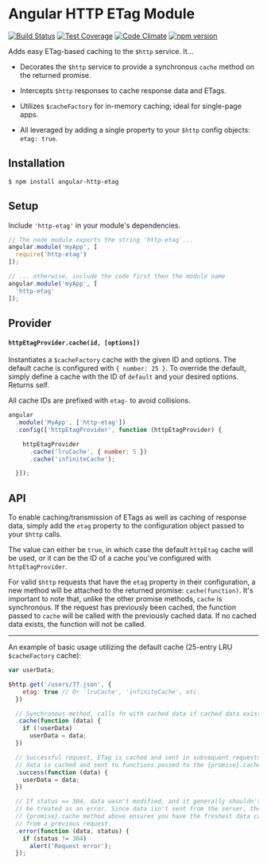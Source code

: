 # Angular HTTP ETag Module

[![Build Status](https://travis-ci.org/shaungrady/angular-http-etag.svg?branch=master)](https://travis-ci.org/shaungrady/angular-http-etag)
[![Test Coverage](https://codeclimate.com/github/shaungrady/angular-http-etag/badges/coverage.svg)](https://codeclimate.com/github/shaungrady/angular-http-etag/coverage)
[![Code Climate](https://codeclimate.com/github/shaungrady/angular-http-etag/badges/gpa.svg)](https://codeclimate.com/github/shaungrady/angular-http-etag)
[![npm version](https://badge.fury.io/js/angular-http-etag.svg)](http://badge.fury.io/js/angular-http-etag)

Adds easy ETag-based caching to the `$http` service. It...

* Decorates the `$http` service to provide a synchronous `cache` method on the
returned promise.

* Intercepts `$http` responses to cache response data and ETags.

* Utilizes `$cacheFactory` for in-memory caching; ideal for single-page apps.

* All leveraged by adding a single property to your `$http` config objects: `etag: true`.


## Installation

`$ npm install angular-http-etag`


## Setup

Include `'http-etag'` in your module's dependencies.

``` javascript
// The node module exports the string 'http-etag'...
angular.module('myApp', [
  require('http-etag')
]);

// ... otherwise, include the code first then the module name
angular.module('myApp', [
  'http-etag'
]);
```

## Provider
#### `httpEtagProvider.cache(id, [options])`
Instantiates a `$cacheFactory` cache with the given ID and options.
The default cache is configured with `{ number: 25 }`. To override the default,
simply define a cache with the ID of `default` and your desired options. Returns self.

All cache IDs are prefixed with `etag-` to avoid collisions.

``` javascript
angular
  .module('MyApp', ['http-etag'])
  .config(['httpEtagProvider', function (httpEtagProvider) {

    httpEtagProvider
      .cache('lruCache', { number: 5 })
      .cache('infiniteCache');

  }]);
```

## API

To enable caching/transmission of ETags as well as caching of response data, simply
add the `etag` property to the configuration object passed to your `$http` calls.

The value can either be `true`, in which case the default `httpEtag` cache will
be used, or it can be the ID of a cache you've configured with `httpEtagProvider`.

For valid `$http` requests that have the `etag` property in their configuration,
a new method will be attached to the returned promise: `cache(function)`. It's
important to note that, unlike the other promise methods, `cache` is synchronous.
If the request has previously been cached, the function passed to `cache` will
be called with the previously cached data. If no cached data exists, the function
will not be called.

---

An example of basic usage utilizing the default cache (25-entry LRU `$cacheFactory` cache):

``` javascript
var userData;

$http.get('/users/77.json', {
    etag: true // Or 'lruCache', 'infiniteCache', etc.
  })

  // Synchronous method, calls fn with cached data if cached data exists
  .cache(function (data) {
    if (!userData)
      userData = data;
  })

  // Successful request, ETag is cached and sent in subsequent requests, response
  // data is cached and sent to functions passed to the {promise}.cache method
  .success(function (data) {
    userData = data;
  })

  // If status == 304, data wasn't modified, and it generally shouldn't
  // be treated as an error. Since data isn't sent from the server, the
  // {promise}.cache method above ensures you have the freshest data cached
  // from a previous request.
  .error(function (data, status) {
    if (status != 304)
      alert('Request error');
  });
```
